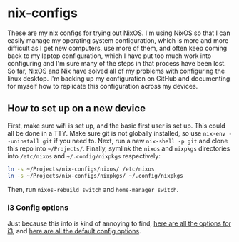 # nix-configs

These are my nix configs for trying out NixOS.
I'm using NixOS so that I can easily manage my operating system configuration, which is more and more
difficult as I get new computers, use more of them, and often keep coming back to my laptop
configuration, which I have put too much work into configuring and I'm sure many of the steps in that
process have been lost.
So far, NixOS and Nix have solved all of my problems with configuring the linux desktop.
I'm backing up my configuration on GitHub and documenting for myself how to replicate this
configuration across my devices.

## How to set up on a new device
First, make sure wifi is set up, and the basic first user is set up.
This could all be done in a TTY.
Make sure git is not globally installed, so use `nix-env --uninstall git` if you need to.
Next, run a new `nix-shell -p git` and clone this repo into `~/Projects/`.
Finally, symlink the `nixos` and `nixpkgs` directories into `/etc/nixos` and `~/.config/nixpkgs`
respectively:
```sh
ln -s ~/Projects/nix-configs/nixos/ /etc/nixos
ln -s ~/Projects/nix-configs/nixpkgs/ ~/.config/nixpkgs
```
Then, run `nixos-rebuild switch` and `home-manager switch`.

### i3 Config options
Just because this info is kind of annoying to find, [here are all the options for i3](https://github.com/rycee/home-manager/blob/master/modules/services/window-managers/i3-sway/lib/options.nix), and
[here are all the default config options](https://github.com/rycee/home-manager/blob/master/modules/services/window-managers/i3-sway/i3.nix).